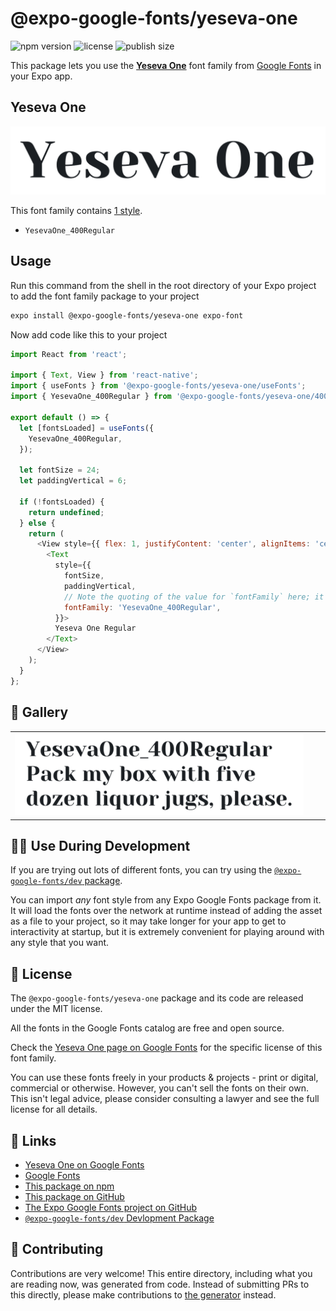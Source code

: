 # @expo-google-fonts/yeseva-one

![npm version](https://flat.badgen.net/npm/v/@expo-google-fonts/yeseva-one)
![license](https://flat.badgen.net/github/license/expo/google-fonts)
![publish size](https://flat.badgen.net/packagephobia/install/@expo-google-fonts/yeseva-one)

This package lets you use the [**Yeseva One**](https://fonts.google.com/specimen/Yeseva+One) font family from [Google Fonts](https://fonts.google.com/) in your Expo app.

## Yeseva One

![Yeseva One](./font-family.png)

This font family contains [1 style](#-gallery).

- `YesevaOne_400Regular`

## Usage

Run this command from the shell in the root directory of your Expo project to add the font family package to your project
```sh
expo install @expo-google-fonts/yeseva-one expo-font
```

Now add code like this to your project
```js
import React from 'react';

import { Text, View } from 'react-native';
import { useFonts } from '@expo-google-fonts/yeseva-one/useFonts';
import { YesevaOne_400Regular } from '@expo-google-fonts/yeseva-one/400Regular';

export default () => {
  let [fontsLoaded] = useFonts({
    YesevaOne_400Regular,
  });

  let fontSize = 24;
  let paddingVertical = 6;

  if (!fontsLoaded) {
    return undefined;
  } else {
    return (
      <View style={{ flex: 1, justifyContent: 'center', alignItems: 'center' }}>
        <Text
          style={{
            fontSize,
            paddingVertical,
            // Note the quoting of the value for `fontFamily` here; it expects a string!
            fontFamily: 'YesevaOne_400Regular',
          }}>
          Yeseva One Regular
        </Text>
      </View>
    );
  }
};

```

## 🔡 Gallery


||||
|-|-|-|
|![YesevaOne_400Regular](./YesevaOne_400Regular.ttf.png)||||


## 👩‍💻 Use During Development

If you are trying out lots of different fonts, you can try using the [`@expo-google-fonts/dev` package](https://github.com/expo/google-fonts/tree/master/font-packages/dev#readme).

You can import *any* font style from any Expo Google Fonts package from it. It will load the fonts
over the network at runtime instead of adding the asset as a file to your project, so it may take longer
for your app to get to interactivity at startup, but it is extremely convenient
for playing around with any style that you want.

## 📖 License

The `@expo-google-fonts/yeseva-one` package and its code are released under the MIT license.

All the fonts in the Google Fonts catalog are free and open source.

Check the [Yeseva One page on Google Fonts](https://fonts.google.com/specimen/Yeseva+One) for the specific license of this font family.

You can use these fonts freely in your products & projects - print or digital, commercial or otherwise. However, you can't sell the fonts on their own. This isn't legal advice, please consider consulting a lawyer and see the full license for all details.

## 🔗 Links

- [Yeseva One on Google Fonts](https://fonts.google.com/specimen/Yeseva+One)
- [Google Fonts](https://fonts.google.com/)
- [This package on npm](https://www.npmjs.com/package/@expo-google-fonts/yeseva-one)
- [This package on GitHub](https://github.com/expo/google-fonts/tree/master/font-packages/yeseva-one)
- [The Expo Google Fonts project on GitHub](https://github.com/expo/google-fonts)
- [`@expo-google-fonts/dev` Devlopment Package](https://github.com/expo/google-fonts/tree/master/font-packages/dev)

## 🤝 Contributing

Contributions are very welcome! This entire directory, including what you are reading now, was generated from code. Instead of submitting PRs to this directly, please make contributions to [the generator](https://github.com/expo/google-fonts/tree/master/packages/generator) instead.
